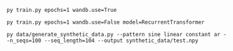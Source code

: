 ```shell
py train.py epochs=1 wandb.use=True
```

```shell
py train.py epochs=1 wandb.use=False model=RecurrentTransformer
```

```shell
py data/generate_synthetic_data.py --pattern sine linear constant ar --n_seqs=100 --seq_length=104 --output synthetic_data/test.npy
```


